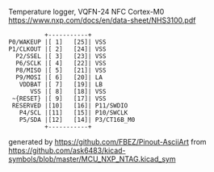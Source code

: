 Temperature logger, VQFN-24
NFC Cortex-M0
https://www.nxp.com/docs/en/data-sheet/NHS3100.pdf


	          +-----------+
	P0/WAKEUP |[ 1]   [25]| VSS
	P1/CLKOUT |[ 2]   [24]| VSS
	  P2/SSEL |[ 3]   [23]| VSS
	  P6/SCLK |[ 4]   [22]| VSS
	  P8/MISO |[ 5]   [21]| VSS
	  P9/MOSI |[ 6]   [20]| LA
	   VDDBAT |[ 7]   [19]| LB
	      VSS |[ 8]   [18]| VSS
	 ~{RESET} |[ 9]   [17]| VSS
	 RESERVED |[10]   [16]| P11/SWDIO
	   P4/SCL |[11]   [15]| P10/SWCLK
	   P5/SDA |[12]   [14]| P3/CT16B_M0
	          +-----------+


generated by https://github.com/FBEZ/Pinout-AsciiArt from https://github.com/ask6483/kicad-symbols/blob/master/MCU_NXP_NTAG.kicad_sym